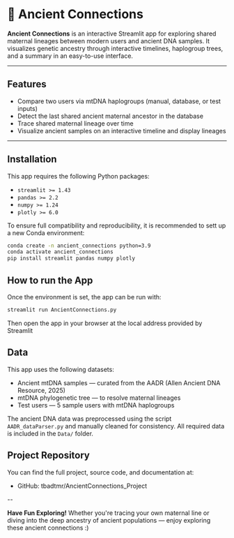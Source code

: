 # 🧬 Ancient Connections

**Ancient Connections** is an interactive Streamlit app for exploring shared maternal lineages between modern users and ancient DNA samples. 
It visualizes genetic ancestry through interactive timelines, haplogroup trees, and a summary in an easy-to-use interface.

---

## Features

- Compare two users via mtDNA haplogroups (manual, database, or test inputs)
- Detect the last shared ancient maternal ancestor in the database
- Trace shared maternal lineage over time
- Visualize ancient samples on an interactive timeline and display lineages
---

## Installation

This app requires the following Python packages:

- `streamlit >= 1.43`
- `pandas >= 2.2`
- `numpy >= 1.24`
- `plotly >= 6.0`

To ensure full compatibility and reproducibility, it is recommended to sett up a new Conda environment:

```bash
conda create -n ancient_connections python=3.9
conda activate ancient_connections
pip install streamlit pandas numpy plotly
```

## How to run the App

Once the environment is set, the app can be run with:
```bash
streamlit run AncientConnections.py
```
Then open the app in your browser at the local address provided by Streamlit

## Data

This app uses the following datasets:
- Ancient mtDNA samples — curated from the AADR (Allen Ancient DNA Resource, 2025)
- mtDNA phylogenetic tree — to resolve maternal lineages
- Test users — 5 sample users with mtDNA haplogroups

The ancient DNA data was preprocessed using the script `AADR_dataParser.py` and manually cleaned for consistency.
All required data is included in the `Data/` folder.

## Project Repository

You can find the full project, source code, and documentation at:
  - GitHub: tbadtmr/AncientConnections_Project

--

**Have Fun Exploring!**
Whether you're tracing your own maternal line or diving into the deep ancestry of ancient populations —
enjoy exploring these ancient connections :)
